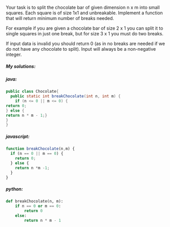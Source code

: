 Your task is to split the chocolate bar of given dimension n x m into small squares. Each square is of size 1x1 and unbreakable. Implement a function that will return minimum number of breaks needed.

For example if you are given a chocolate bar of size 2 x 1 you can split it to single squares in just one break, but for size 3 x 1 you must do two breaks.

If input data is invalid you should return 0 (as in no breaks are needed if we do not have any chocolate to split). Input will always be a non-negative integer.


##### My solutions:


##### java:

````java
public class Chocolate{
  public static int breakChocolate(int n, int m) {
    if (n <= 0 || m <= 0) {
return 0;
} else {
return n * m - 1;}
}
}
````

##### javascript:


````javascript
function breakChocolate(n,m) {
  if (n == 0 || m == 0) {
    return 0;
  } else {
    return n *m -1;
  }
}
````


##### python:


````python
def breakChocolate(n, m):
    if n == 0 or m == 0:
        return 0
    else:
        return n * m - 1
````